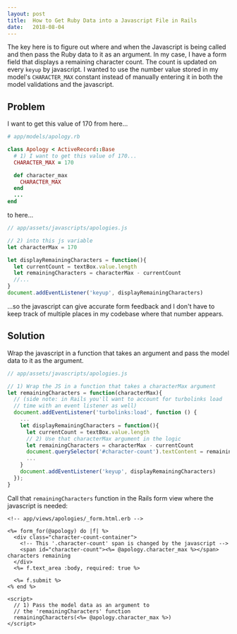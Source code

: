 ```yaml
---
layout: post
title:  How to Get Ruby Data into a Javascript File in Rails
date:   2018-08-04
---
```

The key here is to figure out where and when the Javascript is being called and then pass the Ruby data to it as an argument. In my case, I have a form field that displays a remaining character count. The count is updated on every `keyup` by javascript. I wanted to use the number value stored in my model's `CHARACTER_MAX` constant instead of manually entering it in both the model validations and the javascript.

## Problem

I want to get this value of 170 from here...

```ruby
# app/models/apology.rb

class Apology < ActiveRecord::Base
  # 1) I want to get this value of 170...
  CHARACTER_MAX = 170

  def character_max
    CHARACTER_MAX
  end
  ...
end
```

to here...

```javascript
// app/assets/javascripts/apologies.js

// 2) into this js variable
let characterMax = 170

let displayRemainingCharacters = function(){
  let currentCount = textBox.value.length
  let remainingCharacters = characterMax - currentCount
  //...
}
document.addEventListener('keyup', displayRemainingCharacters)
```
...so the javascript can give accurate form feedback and I don't have to keep track of multiple places in my codebase where that number appears.

## Solution

Wrap the javascript in a function that takes an argument and pass the model data to it as the argument.

```javascript
// app/assets/javascripts/apologies.js

// 1) Wrap the JS in a function that takes a characterMax argument
let remainingCharacters = function(characterMax){
  // (side note: in Rails you'll want to account for turbolinks load
  // time with an event listener as well)
  document.addEventListener('turbolinks:load', function () {
    ...
    let displayRemainingCharacters = function(){
      let currentCount = textBox.value.length
      // 2) Use that characterMax argument in the logic
      let remainingCharacters = characterMax - currentCount
      document.querySelector('#character-count').textContent = remainingCharacters
      ...
    }
    document.addEventListener('keyup', displayRemainingCharacters)
  });
}
```

Call that `remainingCharacters` function in the Rails form view where the javascript is needed:

```erb
<!-- app/views/apologies/_form.html.erb -->

<%= form_for(@apology) do |f| %>
  <div class="character-count-container">
    <!-- This '.character-count' span is changed by the javascript -->
    <span id="character-count"><%= @apology.character_max %></span> characters remaining
  </div>
  <%= f.text_area :body, required: true %>

  <%= f.submit %>
<% end %>

<script>
  // 1) Pass the model data as an argument to
  // the 'remainingCharacters' function
  remainingCharacters(<%= @apology.character_max %>)
</script>

```
